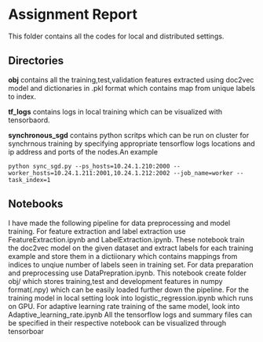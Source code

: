 # Assignment Report

This folder contains all the codes for local and distributed settings.

## Directories

**obj** contains all the training,test,validation features extracted using doc2vec model and dictionaries in .pkl format which contains map from unique labels to index.

**tf_logs** contains logs in local training which can be visualized with tensorbaord.

**synchronous_sgd** contains python scritps which can be run on cluster for synchrnous training by specifying appropriate tensorflow logs locations and ip address and ports of the nodes.An example

```
python sync_sgd.py --ps_hosts=10.24.1.210:2000 --worker_hosts=10.24.1.211:2001,10.24.1.212:2002 --job_name=worker --task_index=1
```

## Notebooks

I have made the following pipeline for data preprocessing and model training.
For feature extraction and label extraction use FeatureExtraction.ipynb and LabelExtraction.ipynb.
These notebook train the doc2vec model on the given dataset and extract labels for each training example and store them in a dictiionary which contains mappings from indices to unqiue number of labels seen in training set.
For data preparation and preprocessing use DataPrepration.ipynb. This notebook create folder obj/ which stores training,test and development features in numpy format(.npy) which can be easily loaded further down the pipeline.
For the training model in local setting look into logistic_regression.ipynb which runs on GPU.
For adaptive learning rate training of the same model, look into Adaptive_learning_rate.ipynb
All the tensorflow logs and summary files can be specified in their respective notebook can be visualized through tensorboar
